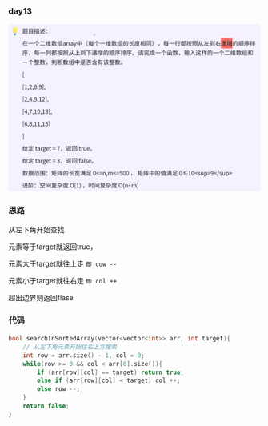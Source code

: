 ### day13

![img.png](img.png)

### 思路

从左下角开始查找

元素等于target就返回true，

元素大于target就往上走 `即 cow --` 

元素小于target就往右走 `即 col ++`

超出边界则返回flase

### 代码

```c++
bool searchInSortedArray(vector<vector<int>> arr, int target){
    // 从左下角元素开始往右上方搜索
    int row = arr.size() - 1, col = 0;
    while(row >= 0 && col < arr[0].size()){
        if (arr[row][col] == target) return true;
        else if (arr[row][col] < target) col ++;
        else row --;
    }
    return false;
}
```
